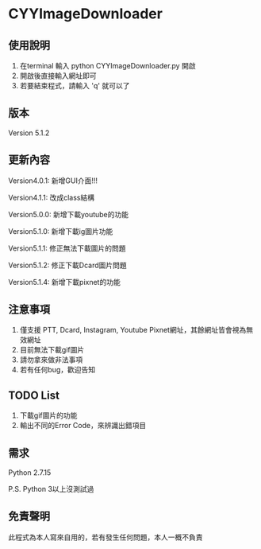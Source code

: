 # CYYImageDownloader


## 使用說明
1. 在terminal 輸入 python CYYImageDownloader.py 開啟
2. 開啟後直接輸入網址即可
3. 若要結束程式，請輸入 'q' 就可以了

## 版本
Version 5.1.2

## 更新內容
Version4.0.1: 新增GUI介面!!!

Version4.1.1: 改成class結構

Version5.0.0: 新增下載youtube的功能

Version5.1.0: 新增下載ig圖片功能

Version5.1.1: 修正無法下載圖片的問題

Version5.1.2: 修正下載Dcard圖片問題

Version5.1.4: 新增下載pixnet的功能

## 注意事項
1. 僅支援 PTT, Dcard, Instagram, Youtube Pixnet網址，其餘網址皆會視為無效網址
2. 目前無法下載gif圖片
3. 請勿拿來做非法事項
4. 若有任何bug，歡迎告知

## TODO List
1. 下載gif圖片的功能
2. 輸出不同的Error Code，來辨識出錯項目

## 需求
Python 2.7.15

P.S. Python 3以上沒測試過

## 免責聲明
此程式為本人寫來自用的，若有發生任何問題，本人一概不負責

